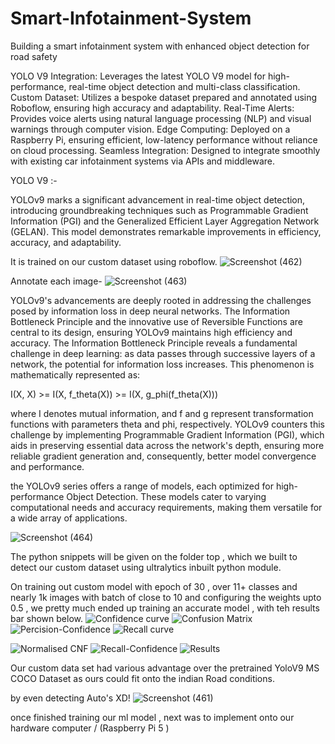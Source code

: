 # Smart-Infotainment-System
Building a smart infotainment system with enhanced object detection for road safety

YOLO V9 Integration: Leverages the latest YOLO V9 model for high-performance, real-time object detection and multi-class classification.
Custom Dataset: Utilizes a bespoke dataset prepared and annotated using Roboflow, ensuring high accuracy and adaptability.
Real-Time Alerts: Provides voice alerts using natural language processing (NLP) and visual warnings through computer vision.
Edge Computing: Deployed on a Raspberry Pi, ensuring efficient, low-latency performance without reliance on cloud processing.
Seamless Integration: Designed to integrate smoothly with existing car infotainment systems via APIs and middleware.


YOLO V9 :-

YOLOv9 marks a significant advancement in real-time object detection, introducing groundbreaking techniques such as Programmable Gradient Information (PGI) and the Generalized Efficient Layer Aggregation Network (GELAN). This model demonstrates remarkable improvements in efficiency, accuracy, and adaptability.

It is trained on our custom dataset using roboflow.
![Screenshot (462)](https://github.com/nachiadhi/Smart-Infotainment-System/assets/127410673/aa31d246-466a-48bd-8d10-21c432af7e42)

Annotate each image-
![Screenshot (463)](https://github.com/nachiadhi/Smart-Infotainment-System/assets/127410673/b8e999a4-fbc0-4080-900f-4b128dfd880a)

YOLOv9's advancements are deeply rooted in addressing the challenges posed by information loss in deep neural networks. The Information Bottleneck Principle and the innovative use of Reversible Functions are central to its design, ensuring YOLOv9 maintains high efficiency and accuracy.
The Information Bottleneck Principle reveals a fundamental challenge in deep learning: as data passes through successive layers of a network, the potential for information loss increases. This phenomenon is mathematically represented as:

I(X, X) >= I(X, f_theta(X)) >= I(X, g_phi(f_theta(X)))

where I denotes mutual information, and f and g represent transformation functions with parameters theta and phi, respectively. YOLOv9 counters this challenge by implementing Programmable Gradient Information (PGI), which aids in preserving essential data across the network's depth, ensuring more reliable gradient generation and, consequently, better model convergence and performance.


the YOLOv9 series offers a range of models, each optimized for high-performance Object Detection. These models cater to varying computational needs and accuracy requirements, making them versatile for a wide array of applications.

![Screenshot (464)](https://github.com/nachiadhi/Smart-Infotainment-System/assets/127410673/e4524182-9b61-41d8-a92c-09062633e2fe)

The python snippets will be given on the folder top , which we built to detect our custom dataset using ultralytics inbuilt python module.

On training out custom model with epoch of 30 , over 11+ classes and nearly 1k images with batch of close to 10 and configuring the weights upto 0.5 , we pretty much ended up training an accurate model , with teh results bar shown below.
![Confidence curve](https://github.com/nachiadhi/Smart-Infotainment-System/assets/127410673/2becb82d-5559-4b40-95a6-d0a68dec2ef0)
![Confusion Matrix](https://github.com/nachiadhi/Smart-Infotainment-System/assets/127410673/68ebe3f4-158d-4b2f-a822-6bba6f1d149e)
![Percision-Confidence](https://github.com/nachiadhi/Smart-Infotainment-System/assets/127410673/5aa84a7f-fbcc-4370-ace7-07d8b005583e)
![Recall curve](https://github.com/nachiadhi/Smart-Infotainment-System/assets/127410673/23749d5a-8ea3-4f24-81f8-ebc6a50c0718)

![Normalised CNF](https://github.com/nachiadhi/Smart-Infotainment-System/assets/127410673/319a6662-d894-4bfb-84ec-780cb8637e49)
![Recall-Confidence](https://github.com/nachiadhi/Smart-Infotainment-System/assets/127410673/541360f5-23ad-40e8-aab9-95d0ddc608a5)
![Results](https://github.com/nachiadhi/Smart-Infotainment-System/assets/127410673/14e52f46-5a95-4a2b-a264-c2f0a764ebb7)


Our custom data set had various advantage over the pretrained YoloV9 MS COCO Dataset as ours could fit onto the indian Road conditions.

by even detecting Auto's XD!
![Screenshot (461)](https://github.com/nachiadhi/Smart-Infotainment-System/assets/127410673/9aba029c-72f0-460c-aa10-b932c320a948)

once finished training our ml model , next was to implement onto our hardware computer / (Raspberry Pi 5 )


